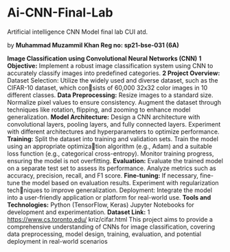 # Ai-CNN-Final-Lab
Artificial intelligence CNN Model final lab CUI atd. 

by
**Muhammad Muzammil Khan 
Reg no: sp21-bse-031 (6A)**

**Image Classification using Convolutional Neural Networks (CNN)**
**1 Objective:**
Implement a robust image classification system using CNN to accurately classify images into predefined
categories.
**2 Project Overview:**
Dataset Selection: Utilize the widely used and diverse dataset, such as the CIFAR-10 dataset, which consists of 60,000 32x32 color images in 10 different classes.
**Data Preprocessing:**
Resize images to a standard size. Normalize pixel values to ensure consistency. Augment the dataset
through techniques like rotation, flipping, and zooming to enhance model generalization.
**Model Architecture:**
Design a CNN architecture with convolutional layers, pooling layers, and fully connected layers.
Experiment with different architectures and hyperparameters to optimize performance.
**Training:**
Split the dataset into training and validation sets. Train the model using an appropriate optimization algorithm (e.g., Adam) and a suitable loss function (e.g., categorical cross-entropy). Monitor training
progress, ensuring the model is not overfitting.
**Evaluation:**
Evaluate the trained model on a separate test set to assess its performance. Analyze metrics such as
accuracy, precision, recall, and F1 score.
**Fine-tuning:**
If necessary, fine-tune the model based on evaluation results. Experiment with regularization techniques to improve generalization. Deployment:
Integrate the model into a user-friendly application or platform for real-world use.
**Tools and Technologies:**
Python (TensorFlow, Keras)
Jupyter Notebooks for development and experimentation.
**Dataset Link:**
1
https://www.cs.toronto.edu/ kriz/cifar.html
This project aims to provide a comprehensive understanding of CNNs for image classification, covering
data preprocessing, model design, training, evaluation, and potential deployment in real-world scenarios
